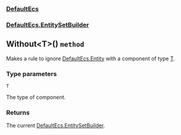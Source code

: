 ### [DefaultEcs](./DefaultEcs 'DefaultEcs')
### [DefaultEcs.EntitySetBuilder](./DefaultEcs-EntitySetBuilder 'DefaultEcs.EntitySetBuilder')
## Without&lt;T&gt;() `method`
Makes a rule to ignore [DefaultEcs.Entity](./DefaultEcs-Entity 'DefaultEcs.Entity') with a component of type [T](./DefaultEcs-EntitySetBuilder-Without-T-()#T 'T').
### Type parameters

<a name='DefaultEcs-EntitySetBuilder-Without-T-()-T'></a>
`T`

The type of component.
### Returns
The current [DefaultEcs.EntitySetBuilder](./DefaultEcs-EntitySetBuilder 'DefaultEcs.EntitySetBuilder').
